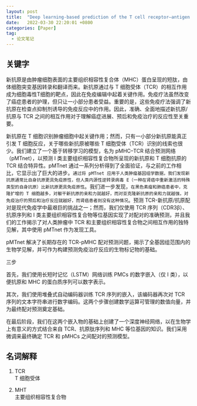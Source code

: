 ```yaml
---
layout: post
title:  "Deep learning-based prediction of the T cell receptor–antigen binding specificity 笔记"
date:   2022-03-30 22:20:01 +0800
categories: [Paper]
tag: 
  - 论文笔记
---
```


## 关键字

新抗原是由肿瘤细胞表面的主要组织相容性复合体（MHC）蛋白呈现的短肽，由体细胞突变基因转录和翻译而来。新抗原通过与 T 细胞受体（TCR）的相互作用成为细胞毒性T细胞的靶点，因此在免疫编辑中起着关键作用。免疫疗法虽然改变了癌症患者的护理，但只让一小部分患者受益。重要的是，这些免疫疗法强调了新抗原在检查点抑制剂诱导的免疫反应中的作用。因此，准确、全面地描述新抗原/抗原与 TCR 之间的相互作用对于理解癌症进展、预后和免疫治疗的反应性至关重要。


新抗原在 T 细胞识别肿瘤细胞中起关键作用；然而，只有一小部分新抗原能真正引发 T 细胞反应，关于哪些新抗原被哪些 T 细胞受体（TCR）识别的线索也很少。我们建立了一个基于转移学习的模型，名为 pMHC–TCR 结合预测网络（pMTnet），以预测 I 类主要组织相容性复合物所呈现的新抗原和 T 细胞抗原的 TCR 结合特异性。pMTnet 通过一系列分析得到了全面验证，与之前的工作相比，它显示出了巨大的进步。`通过将 pMTnet 应用于人类肿瘤基因组学数据，我们发现新抗原通常比自身抗原更具免疫原性，但人类内源性逆转录病毒 E（一种在肾癌中重新激活的特殊类型的自身抗原）比新抗原更具免疫原性`。我们进一步发现，`在黑色素瘤和肺癌患者中，克隆扩增的 T 细胞越多，对躯干新抗原的亲和力就越好，而对亚克隆新抗原的亲和力就越强，对免疫治疗的预后和治疗反应就越好，而肾癌患者则没有这种情况`。预测 TCR-新抗原/抗原配对是现代免疫学中最艰巨的挑战之一；然而，我们仅使用 TCR 序列（CDR3β）、抗原序列和 I 类主要组织相容性复合物等位基因实现了对配对的准确预测，并且我们的工作揭示了对人类肿瘤中 TCR 和主要组织相容性复合物之间相互作用的独特见解，其中使用 pMTnet 作为发现工具。

pMTnet 解决了长期存在的 TCR-pMHC 配对预测问题，揭示了全基因组范围内的生物学见解，并可作为构建预测免疫治疗反应的生物标记物的基础。

三步

首先，我们使用长短时记忆（LSTM）网络训练 PMCs 的数字嵌入（仅 I 类），以便抗原和 MHC 的蛋白质序列可以数字表示。

其次，我们使用堆叠式自动编码器训练 TCR 序列的嵌入，该编码器再次对 TCR 序列的文本字符串进行数字编码。这两个步骤创建数学运算可管理的数值向量，并为最终配对预测奠定基础。

在最后阶段，我们在这两个嵌入物的基础上创建了一个深度神经网络，以在生物学上有意义的方式结合来自 TCR、抗原肽序列和 MHC 等位基因的知识。我们采用微调来最终确定 TCR 和 pMHCs 之间配对的预测模型。




## 名词解释

1. TCR  
    T 细胞受体

2. MHT  
    主要组织相容性复合物

